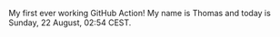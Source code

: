 My first ever working GitHub Action!
My name is Thomas and today is Sunday, 22 August, 02:54 CEST. 
